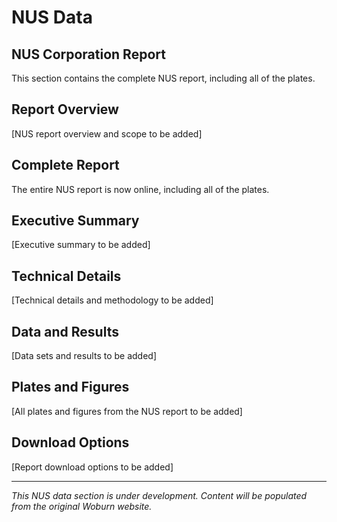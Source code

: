 # NUS Data

## NUS Corporation Report

This section contains the complete NUS report, including all of the plates.

## Report Overview

[NUS report overview and scope to be added]

## Complete Report

The entire NUS report is now online, including all of the plates.

## Executive Summary

[Executive summary to be added]

## Technical Details

[Technical details and methodology to be added]

## Data and Results

[Data sets and results to be added]

## Plates and Figures

[All plates and figures from the NUS report to be added]

## Download Options

[Report download options to be added]

---

*This NUS data section is under development. Content will be populated from the original Woburn website.* 